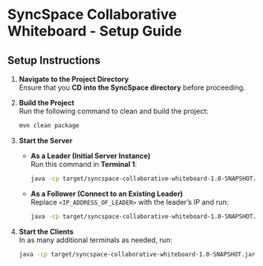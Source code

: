 # SyncSpace Collaborative Whiteboard - Setup Guide

## Setup Instructions  

1. **Navigate to the Project Directory**  
   Ensure that you **CD into the SyncSpace directory** before proceeding.

2. **Build the Project**  
   Run the following command to clean and build the project:  
   ```sh
   mvn clean package
   ```

3. **Start the Server**  
   - **As a Leader (Initial Server Instance)**  
     Run this command in **Terminal 1**:  
     ```sh
     java -cp target/syncspace-collaborative-whiteboard-1.0-SNAPSHOT.jar com.syncspace.server.Server
     ```
   - **As a Follower (Connect to an Existing Leader)**  
     Replace `<IP_ADDRESS_OF_LEADER>` with the leader’s IP and run:  
     ```sh
     java -cp target/syncspace-collaborative-whiteboard-1.0-SNAPSHOT.jar com.syncspace.server.Server <IP_ADDRESS_OF_LEADER>
     ```

4. **Start the Clients**  
   In as many additional terminals as needed, run:  
   ```sh
   java -cp target/syncspace-collaborative-whiteboard-1.0-SNAPSHOT.jar com.syncspace.client.WhiteboardClient
   ```
